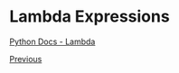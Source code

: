 # Lambda Expressions

[Python Docs - Lambda](https://docs.python.org/3/reference/expressions.html?highlight=lambda%20expressions#lambda)

[Previous](Python-Functions)
